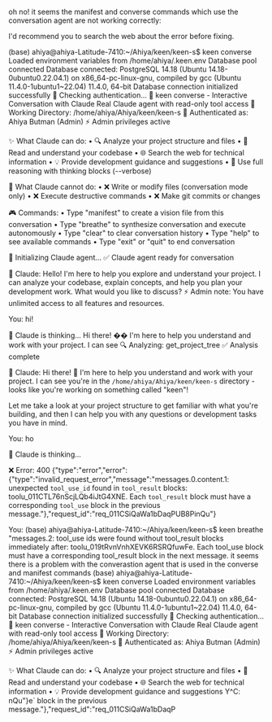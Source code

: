 oh no! it seems the manifest and converse commands which use the conversation agent are not working correctly:

I'd recommend you to search the web about the error before fixing.

(base) ahiya@ahiya-Latitude-7410:~/Ahiya/keen/keen-s$ keen converse
Loaded environment variables from /home/ahiya/.keen.env
Database pool connected
Database connected: PostgreSQL 14.18 (Ubuntu 14.18-0ubuntu0.22.04.1) on x86_64-pc-linux-gnu, compiled by gcc (Ubuntu 11.4.0-1ubuntu1~22.04) 11.4.0, 64-bit
Database connection initialized successfully
🔑 Checking authentication...
💬 keen converse - Interactive Conversation with Claude
Real Claude agent with read-only tool access
📁 Working Directory: /home/ahiya/Ahiya/keen/keen-s
👤 Authenticated as: Ahiya Butman (Admin)
⚡ Admin privileges active

✨ What Claude can do:
• 🔍 Analyze your project structure and files
• 📖 Read and understand your codebase
• 🌐 Search the web for technical information
• 💡 Provide development guidance and suggestions
• 🧠 Use full reasoning with thinking blocks (--verbose)

🚫 What Claude cannot do:
• ❌ Write or modify files (conversation mode only)
• ❌ Execute destructive commands
• ❌ Make git commits or changes

🎮 Commands:
• Type "manifest" to create a vision file from this conversation
• Type "breathe" to synthesize conversation and execute autonomously
• Type "clear" to clear conversation history
• Type "help" to see available commands
• Type "exit" or "quit" to end conversation

🤖 Initializing Claude agent...
✅ Claude agent ready for conversation

🤖 Claude: Hello! I'm here to help you explore and understand your project. I can analyze your codebase, explain concepts, and help you plan your development work. What would you like to discuss?
⚡ Admin note: You have unlimited access to all features and resources.

You: hi!

🤔 Claude is thinking...
Hi there! �� I'm here to help you understand and work with your project. I can see 🔍 Analyzing: get_project_tree
✅ Analysis complete

🤖 Claude: Hi there! 👋 I'm here to help you understand and work with your project. I can see you're in the `/home/ahiya/Ahiya/keen/keen-s` directory - looks like you're working on something called "keen"!

Let me take a look at your project structure to get familiar with what you're building, and then I can help you with any questions or development tasks you have in mind.

You: ho

🤔 Claude is thinking...

❌ Error: 400 {"type":"error","error":{"type":"invalid_request_error","message":"messages.0.content.1: unexpected `tool_use_id` found in `tool_result` blocks: toolu_011CTL76nScjLQb4iJtG4XNE. Each `tool_result` block must have a corresponding `tool_use` block in the previous message."},"request_id":"req_011CSiQaWa1bDaqPUB8PinQu"}

You: (base) ahiya@ahiya-Latitude-7410:~/Ahiya/keen/keen-s$ keen breathe "messages.2: tool_use ids were found without tool_result blocks immediately after: toolu_019tRvnVnhXEVK6RSRQfuwFe. Each tool_use block must have a corresponding tool_result block in the next message. it seems there is a problem with the converastion agent that is used in the converse and manifest commands (base) ahiya@ahiya-Latitude-7410:~/Ahiya/keen/keen-s$ keen converse
Loaded environment variables from /home/ahiya/.keen.env
Database pool connected
Database connected: PostgreSQL 14.18 (Ubuntu 14.18-0ubuntu0.22.04.1) on x86_64-pc-linux-gnu, compiled by gcc (Ubuntu 11.4.0-1ubuntu1~22.04) 11.4.0, 64-bit
Database connection initialized successfully
🔑 Checking authentication...
💬 keen converse - Interactive Conversation with Claude
Real Claude agent with read-only tool access
📁 Working Directory: /home/ahiya/Ahiya/keen/keen-s
👤 Authenticated as: Ahiya Butman (Admin)
⚡ Admin privileges active

✨ What Claude can do:
• 🔍 Analyze your project structure and files
• 📖 Read and understand your codebase
• 🌐 Search the web for technical information
• 💡 Provide development guidance and suggestions
Y^C: nQu"}e` block in the previous message."},"request_id":"req_011CSiQaWa1bDaqP
